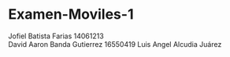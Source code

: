 # Examen-Moviles-1
Jofiel Batista Farias 14061213 <br/>
David Aaron Banda Gutierrez 16550419
Luis Angel Alcudia Juárez
